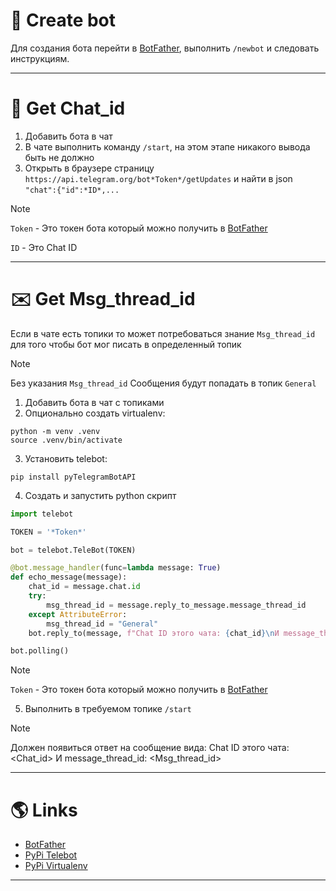 # 🤖 Create bot

Для создания бота перейти в [BotFather](https://t.me/BotFather), выполнить `/newbot` и следовать инструкциям.

---

# 💬 Get Chat_id

1. Добавить бота в чат
2. В чате выполнить команду `/start`, на этом этапе никакого вывода быть не должно
3. Открыть в браузере страницу `https://api.telegram.org/bot*Token*/getUpdates` и найти в json `"chat":{"id":*ID*,...`

>[!NOTE] 
>`Token` - Это токен бота который можно получить в [BotFather](https://t.me/BotFather)
>
>`ID` - Это Chat ID

---

# ✉️ Get Msg_thread_id

Если в чате есть топики то может потребоваться знание `Msg_thread_id` для того чтобы бот мог писать в определенный топик

>[!NOTE] 
>Без указания `Msg_thread_id` Сообщения будут попадать в топик `General`

1. Добавить бота в чат с топиками
2. Опционально создать virtualenv:    

```shell
python -m venv .venv
source .venv/bin/activate
```

3. Установить telebot:

```shell
pip install pyTelegramBotAPI
```

4. Создать и запустить python скрипт

```python title=main.py
import telebot

TOKEN = '*Token*'

bot = telebot.TeleBot(TOKEN)

@bot.message_handler(func=lambda message: True)
def echo_message(message):
    chat_id = message.chat.id
    try:
        msg_thread_id = message.reply_to_message.message_thread_id
    except AttributeError:
        msg_thread_id = "General"
    bot.reply_to(message, f"Chat ID этого чата: {chat_id}\nИ message_thread_id: {msg_thread_id}")

bot.polling()
```

>[!NOTE] 
>`Token` - Это токен бота который можно получить в [BotFather](https://t.me/BotFather)

5. Выполнить в требуемом топике `/start`

>[!NOTE] 
>Должен появиться ответ на сообщение вида:
>Chat ID этого чата: <Chat_id>
И message_thread_id: <Msg_thread_id>

---

# 🌎 Links

- [BotFather](https://t.me/BotFather)
- [PyPi Telebot](https://pypi.org/project/pyTelegramBotAPI/)
- [PyPi Virtualenv](https://pypi.org/project/virtualenv/)

---
